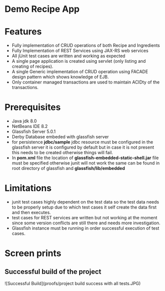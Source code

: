 # Demo Recipe App

#  Features

  - Fully implementation of CRUD operations of both Recipe and Ingredients
  - Fully Implementation of REST Services using JAX-RS web services
  - All jUnit test cases are written and working as expected
  - A single page application is created using servlet (only listing and creating of recipes).
  - A single Generic implementation of CRUD operation using FACADE design pattern which shows knowledge of EJB.
  - Only container managed transactions are used to maintain ACIDty of the transactions.


#  Prerequisites
  - Java jdk 8.0 
  - NetBeans IDE 8.2
  - Glassfish Server 5.0.1
  - Derby Database embeded with glassfish server
  - for persistence **jdbc/sample** jdbc resource must be configured in the glassfish server it is configured by default but in case it is not present this needs to be created otherwise things will fail.
  - In **pom.xml** file the location of **glassfish-embedded-static-shell.jar** file must be specified otherwise junit will not work the same can be found in root directory of glassfish and **glassfish/lib/embedded**

#  Limitations
   - junit test cases highly dependent on the test data so the test data needs to be properly setup due to which test cases it self create the data first and then executes.
   - test cases for REST services are written but not working at the moment since some version conflicts are still there and needs more investigation.
   - Glassfish instance must be running in order successful execution of test cases.

#  Screen prints
##  Successful build of the project
![Successful Build](proofs/project build success with all tests.JPG)
